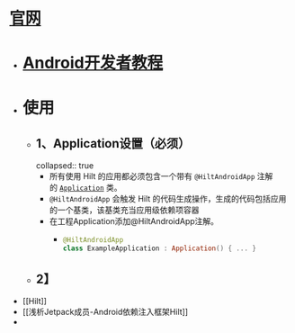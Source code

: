 # [官网](https://dagger.dev/hilt/gradle-setup)
- # [Android开发者教程](https://developer.android.com/training/dependency-injection/hilt-android?hl=zh-cn)
- # 使用
	- ## 1、Application设置（必须）
	  collapsed:: true
		- 所有使用 Hilt 的应用都必须包含一个带有 `@HiltAndroidApp` 注解的 [`Application`](https://developer.android.com/reference/android/app/Application?hl=zh-cn) 类。
		- `@HiltAndroidApp` 会触发 Hilt 的代码生成操作，生成的代码包括应用的一个基类，该基类充当应用级依赖项容器
		- 在工程Application添加@HiltAndroidApp注解。
			- ```kotlin
			  @HiltAndroidApp
			  class ExampleApplication : Application() { ... }
			  ```
	- ## 2】
- [[Hilt]]
- [[浅析Jetpack成员-Android依赖注入框架Hilt]]
-